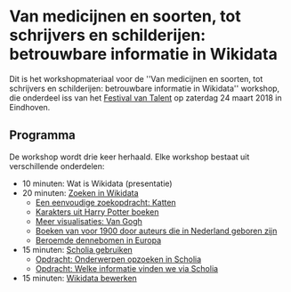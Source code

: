 Van medicijnen en soorten, tot schrijvers en schilderijen: betrouwbare informatie in Wikidata
=============================================================================================

Dit is het workshopmateriaal voor de ''Van medicijnen en soorten, tot schrijvers en schilderijen: betrouwbare informatie in Wikidata'' workshop,
die onderdeel iss van het [Festival van Talent](https://festivalvantalent.nl/) op zaterdag 24 maart 2018 in Eindhoven.

Programma
---------

De workshop wordt drie keer herhaald. Elke workshop bestaat uit verschillende onderdelen:

* 10 minuten: Wat is Wikidata (presentatie)
* 20 minuten: [Zoeken in Wikidata](opdracht2.md)
   * [Een eenvoudige zoekopdracht: Katten](opdracht2.md#een-eenvoudige-zoekopdracht-katten)
   * [Karakters uit Harry Potter boeken](opdracht2.md#karakters-uit-harry-potter-boeken)
   * [Meer visualisaties: Van Gogh](opdracht2.md#meer-visualisaties-van-gogh)
   * [Boeken van voor 1900 door auteurs die in Nederland geboren zijn](opdracht2.md#boeken-van-voor-1900-door-auteurs-die-in-nederland-geboren-zijn)
   * [Beroemde dennebomen in Europa](opdracht2.md#)
* 15 minuten: [Scholia gebruiken](scholia.md)
   * [Opdracht: Onderwerpen opzoeken in Scholia](https://github.com/egonw/fvtworkshop/blob/master/scholia.md#opdracht-onderwerpen-opzoeken-in-scholia)
   * [Opdracht: Welke informatie vinden we via Scholia](https://github.com/egonw/fvtworkshop/blob/master/scholia.md#opdracht-welke-informatie-vinden-we-via-scholia)
* 15 minuten: [Wikidata bewerken](opdracht1.md)


